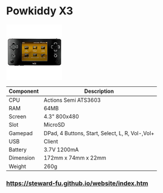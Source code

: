 # Powkiddy X3
![Alt text](imgs/main.jpg)
  
|Component|Description                                    |
|---------|-----------------------------------------------|
|CPU      |Actions Semi ATS3603                           |
|RAM      |64MB                                           |
|Screen   |4.3" 800x480                                   |
|Slot     |MicroSD                                        |
|Gamepad  |DPad, 4 Buttons, Start, Select, L, R, Vol-,Vol+|
|USB      |Client                                         |
|Battery  |3.7V 1200mA                                    |
|Dimension|172mm x 74mm x 22mm                            |
|Weight   |260g                                           |

### https://steward-fu.github.io/website/index.htm
